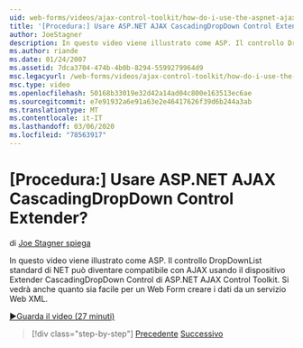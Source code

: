 ```yaml
---
uid: web-forms/videos/ajax-control-toolkit/how-do-i-use-the-aspnet-ajax-cascadingdropdown-control-extender
title: '[Procedura:] Usare ASP.NET AJAX CascadingDropDown Control Extender? | Microsoft Docs'
author: JoeStagner
description: In questo video viene illustrato come ASP. Il controllo DropDownList standard di NET può diventare compatibile con AJAX usando l'Extender del controllo CascadingDropDown di ASP.NET AJAX contro...
ms.author: riande
ms.date: 01/24/2007
ms.assetid: 7dca3704-474b-4b0b-8294-5599279964d9
msc.legacyurl: /web-forms/videos/ajax-control-toolkit/how-do-i-use-the-aspnet-ajax-cascadingdropdown-control-extender
msc.type: video
ms.openlocfilehash: 50168b33019e32d42a14ad04c800e163513ec6ae
ms.sourcegitcommit: e7e91932a6e91a63e2e46417626f39d6b244a3ab
ms.translationtype: MT
ms.contentlocale: it-IT
ms.lasthandoff: 03/06/2020
ms.locfileid: "78563917"
---
```

# <a name="how-do-i-use-the-aspnet-ajax-cascadingdropdown-control-extender"></a>[Procedura:] Usare ASP.NET AJAX CascadingDropDown Control Extender?

di [Joe Stagner spiega](https://github.com/JoeStagner)

In questo video viene illustrato come ASP. Il controllo DropDownList standard di NET può diventare compatibile con AJAX usando il dispositivo Extender CascadingDropDown Control di ASP.NET AJAX Control Toolkit. Si vedrà anche quanto sia facile per un Web Form creare i dati da un servizio Web XML.

[&#9654;Guarda il video (27 minuti)](https://channel9.msdn.com/Blogs/ASP-NET-Site-Videos/how-do-i-use-the-aspnet-ajax-cascadingdropdown-control-extender)

> [!div class="step-by-step"]
> [Precedente](how-do-i-get-started-with-the-aspnet-ajax-control-toolkit.md)
> [Successivo](how-do-i-use-the-aspnet-ajax-textboxwatermark-control-extender.md)
